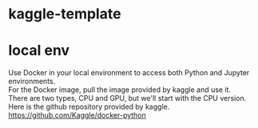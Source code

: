 # kaggle-template

# local env
Use Docker in your local environment to access both Python and Jupyter environments.<br/>
For the Docker image, pull the image provided by kaggle and use it.<br/>
There are two types, CPU and GPU, but we'll start with the CPU version.<br/>
Here is the github repository provided by kaggle.<br/>
https://github.com/Kaggle/docker-python

